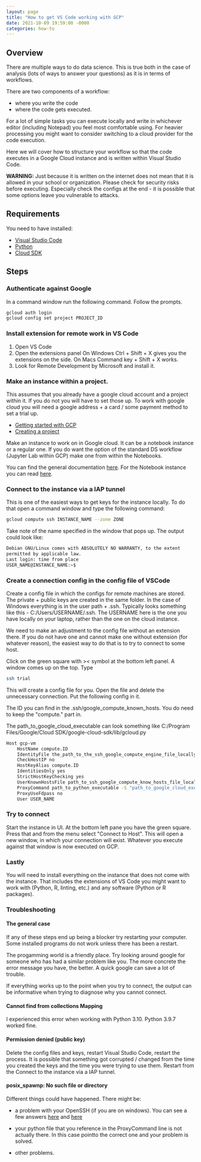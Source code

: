 ```yaml
---
layout: page
title: "How to get VS Code working with GCP"
date: 2021-10-09 19:59:00 -0000
categories: how-to
---
```

## Overview
There are multiple ways to do data science. 
This is true both in the case of analysis (lots of ways to answer your questions) as it is in terms of workflows.

There are two components of a workflow:
- where you write the code
- where the code gets executed.

For a lot of simple tasks you can execute locally and write in whichever editor (including 
Notepad) you feel most comfortable using. For heavier processing you might want to consider switching 
to a cloud provider for the code execution.

Here we will cover how to structure your workflow so that the code executes in a Google Cloud instance
and is written within Visual Studio Code.

**WARNING:** Just because it is written on the internet does not mean that it is allowed in your school or organization.
Please check for security risks before executing. Especially check the configs at the end - it is possible that some
options leave you vulnerable to attacks.

## Requirements
You need to have installed:
- [Visual Studio Code](https://code.visualstudio.com/Download)
- [Python](https://www.python.org/downloads/)
- [Cloud SDK](https://cloud.google.com/sdk/docs/install)

## Steps
### Authenticate against Google
In a command window run the following command. Follow the prompts. 
```bash
gcloud auth login
gcloud config set project PROJECT_ID
```
### Install extension for remote work in VS Code
1. Open VS Code
2. Open the extensions panel
On Windows Ctrl + Shift + X gives you the extensions on the side. 
On Macs Command key + Shift + X works.
3. Look for Remote Development by Microsoft and install it.

### Make an instance within a project.
This assumes that you already have a google cloud account and a project within it.
If you do not you will have to set those up.
To work with google cloud you will need a google address + a card / some payment method to set a trial up.
- [Getting started with GCP](https://console.cloud.google.com/getting-started?pli=1)
- [Creating a project](https://cloud.google.com/appengine/docs/standard/nodejs/building-app/creating-project)

Make an instance to work on in Google cloud.
It can be a notebook instance or a regular one. 
If you do want the option of the standard DS workflow (Jupyter Lab within GCP) make one from within the Notebooks.

You can find the general documentation [here](https://cloud.google.com/compute/docs/instances/create-start-instance).
For the Notebook instance you can read [here](https://cloud.google.com/notebooks/docs/create-new).

### Connect to the instance via a IAP tunnel
This is one of the easiest ways to get keys for the instance locally.
To do that open a command window and type the following command:
```bash
gcloud compute ssh INSTANCE_NAME --zone ZONE
```
Take note of the name specified in the window that pops up. 
The output could look like:
```bash
Debian GNU/Linux comes with ABSOLUTELY NO WARRANTY, to the extent
permitted by applicable law.
Last login: time from place
USER_NAME@INSTANCE_NAME:~$ 
```

### Create a connection config in the config file of VSCode
Create a config file in which the configs for remote machines are stored.
The private + public keys are created in the same folder.
In the case of Windows everything is in the user path + .ssh.
Typically looks something like this - C:/Users/USERNAME/.ssh. The USERNAME
here is the one you have locally on your laptop, rather than the one on the cloud instance.

We need to make an adjustment to the config file without an extension there.
If you do not have one and cannot make one without extension (for whatever reason),
the easiest way to do that is to try to connect to some host.

Click on the green square with >< symbol at the bottom left panel. A window comes up on the top.
Type 
```bash
ssh trial
```
This will create a config file for you. 
Open the file and delete the unnecessary connection. 
Put the following config in it. 

The ID you can find in the .ssh/google_compute_known_hosts. You do need to keep the "compute." part in.

The path_to_google_cloud_executable can look something like C:/Program Files/Google/Cloud SDK/google-cloud-sdk/lib/gcloud.py


```bash
Host gcp-vm
    HostName compute.ID
    IdentityFile the_path_to_the_ssh_google_compute_engine_file_locally
    CheckHostIP no
    HostKeyAlias compute.ID
    IdentitiesOnly yes
    StrictHostKeyChecking yes
    UserKnownHostsFile path_to_ssh_google_compute_know_hosts_file_locally
    ProxyCommand path_to_python_executable -S "path_to_google_cloud_executable" compute start-iap-tunnel INSTANCE_NAME %p --listen-on-stdin --project=PROJECT_NAME --zone=ZONE --verbosity=warning 
    ProxyUseFdpass no
    User USER_NAME
```

### Try to connect
Start the instance in UI.
At the bottom left pane you have the green square. Press that and from the menu select "Connect to Host".
This will open a new window, in which your connection will exist. Whatever you execute against that window 
is now executed on GCP. 

### Lastly
You will need to install everything on the instance that does not come with the 
instance. That includes the extensions of VS Code you might want to work with 
(Python, R, linting, etc.) and any software (Python or R packages).

### Troubleshooting
#### The general case
If any of these steps end up being a blocker try restarting your computer.
Some installed programs do not work unless there has been a restart.

The progamming world is a friendly place. Try looking around google for 
someone who has had a similar problem like you. The more concrete the error message 
you have, the better. A quick google can save a lot of trouble. 

If everything works up to the point when you try to connect, the output can be informative when 
trying to diagnose why you cannot connect.

#### Cannot find from collections Mapping
I experienced this error when working with Python 3.10.
Python 3.9.7 worked fine.

#### Permission denied (public key)
Delete the config files and keys, restart Visual Studio Code, restart the process.
It is possible that something got corrupted / changed from the time you 
created the keys and the time you were trying to use them. Restart from the 
Connect to the instance via a IAP tunnel.

#### posix_spawnp: No such file or directory
Different things could have happened.
There might be:

- a problem with your OpenSSH (if you are on windows).
You can see a few answers 
[here](https://stackoverflow.com/questions/65059250/ssh-and-scp-failed-with-createprocessw-failed-error2-posix-spawn-no-such-file)
and 
[here](https://github.com/PowerShell/Win32-OpenSSH/issues/1185)

- your python file that you reference in the ProxyCommand line is not actually there.
In this case pointto the correct one and your problem is solved.

- other problems.